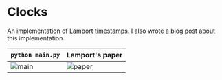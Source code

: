 # Clocks #
An implementation of [Lamport timestamps][lamport]. I also wrote [a blog
post](http://mwhittaker.github.io/2015/01/20/logical-clocks/) about this
implementation.

| `python main.py`   | Lamport's paper     |
| ------------------ | ------------------- |
| ![main](clock.png) | ![paper](paper.png) |

[lamport]: http://web.stanford.edu/class/cs240/readings/lamport.pdf
